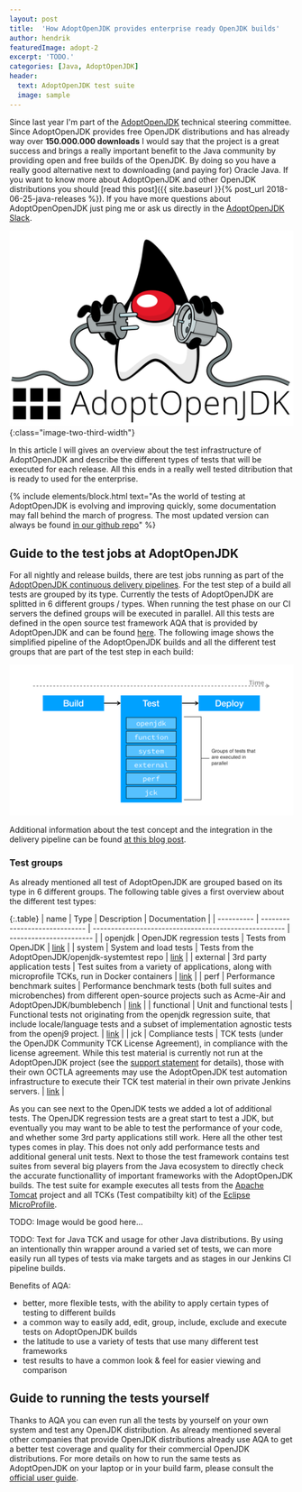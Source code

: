 ```yaml
---
layout: post
title:  'How AdoptOpenJDK provides enterprise ready OpenJDK builds'
author: hendrik
featuredImage: adopt-2
excerpt: 'TODO.'
categories: [Java, AdoptOpenJDK]
header:
  text: AdoptOpenJDK test suite
  image: sample
---
```


Since last year I'm part of the [AdoptOpenJDK](https://adoptopenjdk.net) technical steering committee. Since AdoptOpenJDK provides free OpenJDK distributions and has already way over **150.000.000 downloads** I would say that the project is a great success and brings a really important benefit to the Java community by providing open and free builds of the OpenJDK. By doing so you have a really good alternative next to downloading (and paying for) Oracle Java. If you want to know more about AdoptOpenJDK and other OpenJDK distributions you should [read this post]({{ site.baseurl }}{% post_url 2018-06-25-java-releases %}). If you have more questions about AdoptOpenOpenJDK just ping me or ask us directly in the [AdoptOpenJDK Slack](https://adoptopenjdk.slack.com/).

![AdoptOpenJDK logo](/assets/posts/2019-12-13-adopt-tests/adopt-logo.png){:class="image-two-third-width"}

In this article I will gives an overview about the test infrastructure of AdoptOpenJDK and describe the different types of tests that will be executed for each release. All this ends in a really well tested ditribution that is ready to used for the enterprise. 

{% include elements/block.html text="As the world of testing at AdoptOpenJDK is evolving and improving quickly, some documentation may fall behind the march of progress. The most updated version can always be found [in our github repo](https://github.com/AdoptOpenJDK/openjdk-tests)" %}

## Guide to the test jobs at AdoptOpenJDK

For all nightly and release builds, there are test jobs running as part of the [AdoptOpenJDK continuous delivery pipelines]((ci.adoptopenjdk.net)). For the test step of a build all tests are grouped by its type. Currently the tests of AdoptOpenJDK are splitted in 6 different groups / types. When running the test phase on our CI servers the defined groups will be executed in parallel. All this tests are defined in the open source test framework AQA that is provided by AdoptOpenJDK and can be found [here](https://github.com/AdoptOpenJDK/openjdk-tests). The following image shows the simplified pipeline of the AdoptOpenJDK builds and all the different test groups that are part of the test step in each build:

![ci pipeline](/assets/posts/2019-12-13-adopt-tests/ci-pipeline.png)

Additional information about the test concept and the integration in the delivery pipeline can be found [at this blog post](https://blog.adoptopenjdk.net/2017/12/testing-java-help-count-ways).

### Test groups

As already mentioned all test of AdoptOpenJDK are grouped based on its type in 6 different groups. The following table gives a first overview about the different test types:
 
 {:.table}
 | name       | Type                          | Description                                           | Documentation           |
 | ---------- | ----------------------------- | ----------------------------------------------------- | ----------------------- |
 | openjdk    | OpenJDK regression tests      | Tests from OpenJDK                                    | [link](TO_GROUP_README) |
 | system     | System and load tests         | Tests from the AdoptOpenJDK/openjdk-systemtest repo   | [link](TO_GROUP_README) |
 | external   | 3rd party application tests   | Test suites from a variety of applications, along with microprofile TCKs, run in Docker containers | [link](TO_GROUP_README) |
 | perf       | Performance benchmark suites  | Performance benchmark tests (both full suites and microbenches) from different open-source projects such as Acme-Air and AdoptOpenJDK/bumblebench | [link](TO_GROUP_README) |
 | functional | Unit and functional tests     | Functional tests not originating from the openjdk regression suite, that include locale/language tests and a subset of implementation agnostic tests from the openj9 project. | [link](TO_GROUP_README) |
 | jck        | Compliance tests              | TCK tests (under the OpenJDK Community TCK License Agreement), in compliance with the license agreement.  While this test material is currently not run at the AdoptOpenJDK project (see the [support statement](https://adoptopenjdk.net/support.html#jck) for details), those with their own OCTLA agreements may use the AdoptOpenJDK test automation infrastructure to execute their TCK test material in their own private Jenkins servers. | [link](TO_GROUP_README) |
 
As you can see next to the OpenJDK tests we added a lot of additional tests. The OpenJDK regression tests are a great start to test a JDK, but eventually you may want to be able to test the performance of your code, and whether some 3rd party applications still work. Here all the other test types comes in play. This does not only add performance tests and additional general unit tests. Next to those the test framework contains test suites from several big players from the Java ecosystem to directly check the accurate functionallity of important frameworks with the AdoptOpenJDK builds. The test suite for example executes all tests from the [Apache Tomcat](http://tomcat.apache.org) project and all TCKs (Test compatibilty kit) of the [Eclipse MicroProfile](https://microprofile.io).

TODO: Image would be good here...

TODO:
Text for Java TCK and usage for other Java distributions.
By using an intentionally thin wrapper around a varied set of tests, we can more
easily run all types of tests via make targets and as stages in our Jenkins CI pipeline builds.

Benefits of AQA:
- better, more flexible tests, with the ability to apply certain types of testing to different builds
- a common way to easily add, edit, group, include, exclude and execute tests on AdoptOpenJDK builds
- the latitude to use a variety of tests that use many different test frameworks
- test results to have a common look & feel for easier viewing and comparison


## Guide to running the tests yourself

Thanks to AQA you can even run all the tests by yourself on your own system and test any OpenJDK distribution. As already mentioned several other companies that provide OpenJDK distributions already use AQA to get a better test coverage and quality for their commercial OpenJDK distributions. For more details on how to run the same tests as AdoptOpenJDK on your laptop or in your build farm, please consult the [official user guide](https://github.com/AdoptOpenJDK/openjdk-tests/blob/master/doc/userGuide.md).
